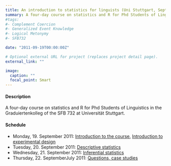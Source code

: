 ```yaml
---
title: An introduction to statistics for linguists (Uni Stuttgart, September 2011)
summary: A four-day course on statistics and R for Phd Students of Linguistics
#tags:
#- Complement Coercion
#- Generalized Event Knowledge
#- Logical Metonymy
#- SFB732

date: "2011-09-19T00:00:00Z"

# Optional external URL for project (replaces project detail page).
external_link: ""

image:
  caption: ""
  focal_point: Smart
---
```


<h4>Description </h4>

A four-day course on statistics and R for Phd Students of Linguistics in the Graduiertenkolleg of the SFB 732 at Universität Stuttgart.

<h4>Schedule </h4>

- Monday, 19. September 2011: [Introduction to the course](statistics2011_0.zip), [Introduction to experimental design](statistics2011_1.zip)
- Tuesday, 20. September 2011: [Descriptive statistics](statistics2011_2.zip)
- Wednesday, 21. September 2011: [Inferential statistics](statistics2011_3.zip)
- Thursday, 22. SeptemberJuly 2011: [Questions, case studies](statistics2011_4.zip)